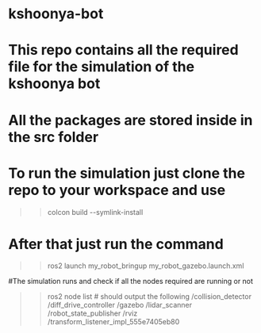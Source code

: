 # kshoonya-bot
# This repo contains all the required file for the simulation of the kshoonya bot
# All the packages are stored inside in the src folder
# To run the simulation just clone the repo to your workspace and use 
>> colcon build --symlink-install
# After that just run the command 
>> ros2 launch my_robot_bringup my_robot_gazebo.launch.xml

#The simulation runs and check if all the nodes required are running or not
>> ros2 node list # should output the following
>> /collision_detector
/diff_drive_controller
/gazebo
/lidar_scanner
/robot_state_publisher
/rviz
/transform_listener_impl_555e7405eb80
